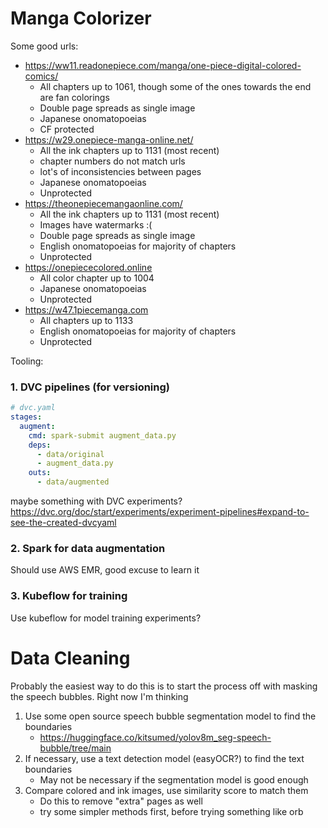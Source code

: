 # Manga Colorizer

Some good urls:

- https://ww11.readonepiece.com/manga/one-piece-digital-colored-comics/
    - All chapters up to 1061, though some of the ones towards the end are fan colorings
    - Double page spreads as single image
    - Japanese onomatopoeias
    - CF protected
- https://w29.onepiece-manga-online.net/
    - All the ink chapters up to 1131 (most recent)
    - chapter numbers do not match urls
    - lot's of inconsistencies between pages
    - Japanese onomatopoeias
    - Unprotected
- https://theonepiecemangaonline.com/
    - All the ink chapters up to 1131 (most recent)
    - Images have watermarks :(
    - Double page spreads as single image
    - English onomatopoeias for majority of chapters
    - Unprotected
- https://onepiececolored.online
    - All color chapter up to 1004
    - Japanese onomatopoeias
    - Unprotected
- https://w47.1piecemanga.com
    - All chapters up to 1133
    - English onomatopoeias for majority of chapters
    - Unprotected



Tooling:
### 1. DVC pipelines (for versioning)
```yaml
# dvc.yaml
stages:
  augment:
    cmd: spark-submit augment_data.py
    deps:
      - data/original
      - augment_data.py
    outs:
      - data/augmented
```
maybe something with DVC experiments? https://dvc.org/doc/start/experiments/experiment-pipelines#expand-to-see-the-created-dvcyaml

### 2. Spark for data augmentation
Should use AWS EMR, good excuse to learn it


### 3. Kubeflow for training
Use kubeflow for model training experiments?


# Data Cleaning
Probably the easiest way to do this is to start the process off with masking the speech bubbles. Right
now I'm thinking
1. Use some open source speech bubble segmentation model to find the boundaries
    - https://huggingface.co/kitsumed/yolov8m_seg-speech-bubble/tree/main
2. If necessary, use a text detection model (easyOCR?) to find the text boundaries
    - May not be necessary if the segmentation model is good enough
3. Compare colored and ink images, use similarity score to match them
    - Do this to remove "extra" pages as well
    - try some simpler methods first, before trying something like orb
